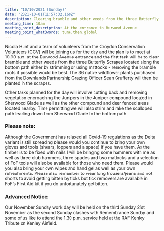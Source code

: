 ```yaml
---
title: "10/10/2021 (Sunday)"
date: "2021-10-01T11:57:32.169Z"
description: Clearing bramble and other weeds from the three Butterfly Scrapes along the bottom path and planting wildflowers.
meeting_time: 10am
meeting_point_description: At the entrance in Burwood Avenue
meeting_point_what3words: tune.then.global
---
```


Nicola Hunt and a team of volunteers from the Croydon Conservation Volunteers (CCV) will be joining us for the day and the plan is to meet at 10.00 a.m. at the Burwood Avenue entrance and the first task will be to clear bramble and other weeds from the three Butterfly Scrapes located along the bottom path either by strimming or using mattocks - removing the bramble roots if possible would be best. The 36 native wildflower plants purchased from the Downlands Partnership Grazing Officer Sean Grufferty will then be planted in the scrapes.

Other tasks planned for the day will involve cutting back and removing vegetation encroaching the Junipers in the Juniper compound located in Sherwood Glade as well as the other compound and deer fenced areas located nearby. Time permitting we will also strim and rake the scalloped path leading down from Sherwood Glade to the bottom path.  

### Please note:

Although the Government has relaxed all Covid-19 regulations as the Delta variant is still spreading please would you continue to bring your own gloves and tools (shears, loppers and a spade) if you have them. As the timber is to be fixed with nails I will be bringing some hammers with me as well as three club hammers, three spades and two mattocks and a selection of FoF tools will also be available for those who need them. Please would you also bring your own wipes and hand gel as well as your own refreshments. Please also remember to wear long trousers/jeans and not shorts to avoid getting bitten by ticks but tick removers are available in FoF’s First Aid kit if you do unfortunately get bitten.

### Advanced Notice: 

Our November Sunday work day will be held on the third Sunday 21st November as the second Sunday clashes with Remembrance Sunday and some of us like to attend the 1.30 p.m. service held at the RAF Kenley Tribute on Kenley Airfield.